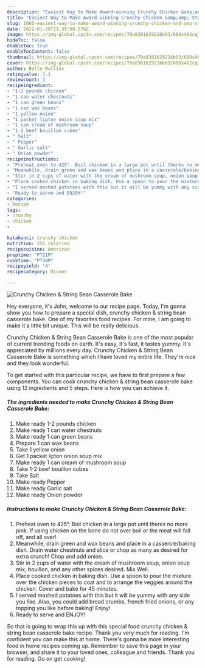 ```yaml
---
description: "Easiest Way to Make Award-winning Crunchy Chicken &amp;amp; String Bean Casserole Bake"
title: "Easiest Way to Make Award-winning Crunchy Chicken &amp;amp; String Bean Casserole Bake"
slug: 1660-easiest-way-to-make-award-winning-crunchy-chicken-and-amp-string-bean-casserole-bake
date: 2022-01-30T21:39:00.576Z
image: https://img-global.cpcdn.com/recipes/70a8381629216b03/680x482cq70/crunchy-chicken-string-bean-casserole-bake-recipe-main-photo.jpg
hideToc: false
enableToc: true
enableTocContent: false
thumbnail: https://img-global.cpcdn.com/recipes/70a8381629216b03/680x482cq70/crunchy-chicken-string-bean-casserole-bake-recipe-main-photo.jpg
cover: https://img-global.cpcdn.com/recipes/70a8381629216b03/680x482cq70/crunchy-chicken-string-bean-casserole-bake-recipe-main-photo.jpg
author: Belle Mullins
ratingvalue: 3.1
reviewcount: 3
recipeingredient:
- "1-2 pounds chicken"
- "1 can water chestnuts"
- "1 can green beans"
- "1 can wax beans"
- "1 yellow onion"
- "1 packet lipton onion soup mix"
- "1 can cream of mushroom soup"
- "1-2 beef bouillon cubes"
- " Salt"
- " Pepper"
- " Garlic salt"
- " Onion powder"
recipeinstructions:
- "Preheat oven to 425°. Boil chicken in a large pot until theres no more pink. If using chicken on the bone do not over boil or the meat will fall off, and all over!"
- "Meanwhile, drain green and wax beans and place in a casserole/baking dish. Drain water chestnuts and slice or chop as many as desired for extra crunch! Chop and add onion."
- "Stir in 2 cups of water with the cream of mushroom soup, onion soup mix, bouillon, and any other spices desired. Mix Well."
- "Place cooked chicken in baking dish. Use a spoon to pour the mixture over the chicken pieces to coat and to arrange the veggies around the chicken. Cover and bake for 45 minutes."
- "I served mashed potatoes with this but it will be yummy with any side you like. Also, you could add bread crumbs, french fried onions, or any topping you like before baking! Enjoy!"
- "Ready to serve and ENJOY!"
categories:
- Recipe
tags:
- crunchy
- chicken
- 

katakunci: crunchy chicken  
nutrition: 251 calories
recipecuisine: American
preptime: "PT21M"
cooktime: "PT38M"
recipeyield: "4"
recipecategory: Dinner

---
```



![Crunchy Chicken &amp; String Bean Casserole Bake](https://img-global.cpcdn.com/recipes/70a8381629216b03/680x482cq70/crunchy-chicken-string-bean-casserole-bake-recipe-main-photo.jpg)

Hey everyone, it's John, welcome to our recipe page. Today, I'm gonna show you how to prepare a special dish, crunchy chicken &amp; string bean casserole bake. One of my favorites food recipes. For mine, I am going to make it a little bit unique. This will be really delicious.

Crunchy Chicken &amp; String Bean Casserole Bake is one of the most popular of current trending foods on earth. It's easy, it's fast, it tastes yummy. It's appreciated by millions every day. Crunchy Chicken &amp; String Bean Casserole Bake is something which I have loved my entire life. They're nice and they look wonderful.




To get started with this particular recipe, we have to first prepare a few components. You can cook crunchy chicken &amp; string bean casserole bake using 12 ingredients and 5 steps. Here is how you can achieve it.

<!--inarticleads1-->

##### The ingredients needed to make Crunchy Chicken &amp; String Bean Casserole Bake:

1. Make ready 1-2 pounds chicken
1. Make ready 1 can water chestnuts
1. Make ready 1 can green beans
1. Prepare 1 can wax beans
1. Take 1 yellow onion
1. Get 1 packet lipton onion soup mix
1. Make ready 1 can cream of mushroom soup
1. Take 1-2 beef bouillon cubes
1. Take  Salt
1. Make ready  Pepper
1. Make ready  Garlic salt
1. Make ready  Onion powder




<!--inarticleads2-->

##### Instructions to make Crunchy Chicken &amp; String Bean Casserole Bake:

1. Preheat oven to 425°. Boil chicken in a large pot until theres no more pink. If using chicken on the bone do not over boil or the meat will fall off, and all over!
1. Meanwhile, drain green and wax beans and place in a casserole/baking dish. Drain water chestnuts and slice or chop as many as desired for extra crunch! Chop and add onion.
1. Stir in 2 cups of water with the cream of mushroom soup, onion soup mix, bouillon, and any other spices desired. Mix Well.
1. Place cooked chicken in baking dish. Use a spoon to pour the mixture over the chicken pieces to coat and to arrange the veggies around the chicken. Cover and bake for 45 minutes.
1. I served mashed potatoes with this but it will be yummy with any side you like. Also, you could add bread crumbs, french fried onions, or any topping you like before baking! Enjoy!
1. Ready to serve and ENJOY!



So that is going to wrap this up with this special food crunchy chicken &amp; string bean casserole bake recipe. Thank you very much for reading. I'm confident you can make this at home. There's gonna be more interesting food in home recipes coming up. Remember to save this page in your browser, and share it to your loved ones, colleague and friends. Thank you for reading. Go on get cooking!
